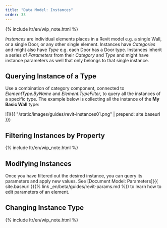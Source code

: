 ```yaml
---
title: "Data Model: Instances"
order: 33
---
```


{% include ltr/en/wip_note.html %}

*Instances* are individual elements places in a Revit model e.g. a single Wall, or a single Door, or any other single element. Instances have *Categories* and might also have *Type* e.g. each Door has a Door type. Instances inherit a series of *Parameters* from their *Category* and *Type* and might have instance parameters as well that only belongs to that single instance.

## Querying Instance of a Type

Use a combination of category component, connected to *ElementType.ByName* and *Element.TypeFilter*, to query all the instances of a specific type. The example below is collecting all the instance of the **My Basic Wall** type:

![]({{ "/static/images/guides/revit-instances01.png" | prepend: site.baseurl }})

## Filtering Instances by Property

{% include ltr/en/wip_note.html %}

## Modifying Instances

Once you have filtered out the desired instance, you can query its parameters and apply new values. See [Document Model: Parameters]({{ site.baseurl }}{% link _en/beta/guides/revit-params.md %}) to learn how to edit parameters of an element.

## Changing Instance Type

{% include ltr/en/wip_note.html %}